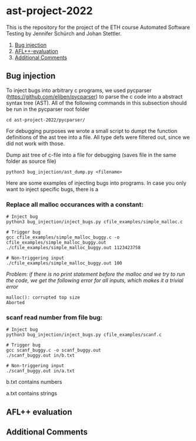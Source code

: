 # ast-project-2022

This is the repository for the project of the ETH course Automated Software Testing by Jennifer Schürch and Johan Stettler. 

1. [Bug injection](#bug-injection)
2. [AFL++-evaluation](#afl-evaluation)
2. [Additional Comments](#additional-comments)

## Bug injection

To inject bugs into arbitrary c programs, we used pycparser (https://github.com/eliben/pycparser) to parse the c code into a abstract syntax tree (AST). All of the following commands in this subsection should be run in the pycparser root folder
```
cd ast-project-2022/pycparser/
```

For debugging purposes we wrote a small script to dumpt the function definitions of the ast tree into a file. All type defs were filtered out, since we did not work with those.

Dump ast tree of c-file into a file for debugging (saves file in the same folder as source file)
```
python3 bug_injection/ast_dump.py <filename>
```

Here are some examples of injecting bugs into programs.
In case you only want to inject specific bugs, there is a 

### Replace all **malloc** occurances with a constant:
```
# Inject bug
python3 bug_injection/inject_bugs.py cfile_examples/simple_malloc.c

# Trigger bug
gcc cfile_examples/simple_malloc_buggy.c -o cfile_examples/simple_malloc_buggy.out
./cfile_examples/simple_malloc_buggy.out 1123423758

# Non-triggering input
./cfile_examples/simple_malloc_buggy.out 100

```
*Problem: if there is no print statement before the malloc and we try to run the code, we get the following error for all inputs, which makes it a trivial error*
```
malloc(): corrupted top size
Aborted
```


### **scanf** read number from file bug:
```
# Inject bug
python3 bug_injection/inject_bugs.py cfile_examples/scanf.c

# Trigger bug
gcc scanf_buggy.c -o scanf_buggy.out
./scanf_buggy.out in/b.txt 

# Non-triggering input
./scanf_buggy.out in/a.txt

```
b.txt contains numbers

a.txt contains strings


## AFL++ evaluation


## Additional Comments

